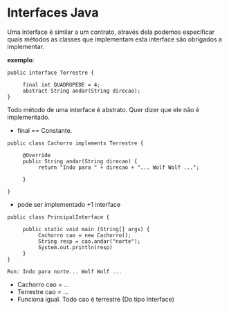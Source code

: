# Interfaces Java

Uma interface é similar a um contrato, através dela podemos especificar quais métodos as classes que implementam esta interface são obrigados a implementar.

**exemplo**: 

```
public interface Terrestre {

     final int QUADRUPEDE = 4;
     abstract String andar(String direcao);
}
```
Todo método de uma interface é abstrato. Quer dizer que ele não é implementado.

- final == Constante.

```
public class Cachorro implements Terrestre {

     @Override
     public String andar(String direcao) {
          return "Indo para " + direcao + "... Wolf Wolf ...";

     }

}
```
- pode ser implementado +1 interface

```
public class PrincipalInterface {

     public static void main (String[] args) {
          Cachorro cao = new Cachorro();
          String resp = cao.andar("norte");
          System.out.println(resp)
     }
}

Run: Indo para norte... Wolf Wolf ...
```

- Cachorro cao = ...
- Terrestre cao = ... 
- Funciona igual. Todo cao é terrestre (Do tipo Interface)